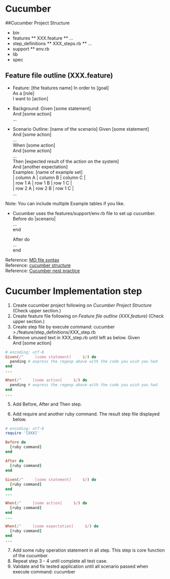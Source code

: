 Cucumber
========

##Cucumber Project Structure

* bin
* features
	** XXX.feature
	** ...
* step_definitions
    ** XXX_steps.rb
    ** ...
* support
    ** env.rb
* lib
* spec

## Feature file outline (XXX.feature)

* Feature: [the features name]
	In order to [goal]   
	As a [role]   
	I want to [action]   

* Background: 
	Given [some statement]   
	And [some action]   
	...   

* Scenario Outline: [name of the scenario]
	Given [some statement]   
	And [some action]   
	...   
	When [some action]   
	And [some action]   
	...   
	Then [expected result of the action on the system]   
	And [another expectation]   
	Examples: [name of example set]   
	| column A | column B | column C |   
	| row 1 A  | row 1 B  | row 1 C  |   
	| row 2 A  | row 2 B  | row 1 C  |   
	...   
	
	
Note: You can include multiple Example tables if you like.   

* Cucumber uses the features/support/env.rb file to set up cucumber.
	Before do  |scenario|   
	...   
	end   

	After do   
	...   
	end   

Reference: [MD file syntax](https://github.com/fletcher/MultiMarkdown/blob/master/Documentation/Markdown%20Syntax.md)   
Reference: [cucumber structure](http://www.nigelthorne.com/2009/04/cucumber-syntax.html)   
Reference: [Cucumber nest practice](http://qastrategies.blogspot.com/2012/06/cucumber-best-practises.html)   

Cucumber Implementation step
========

1. Create cucumber project following on _Cucumber Project Structure_ (Check upper section.)
2. Create feature file following on _Feature file outline (XXX.feature)_ (Check upper section.)
3. Create step file by execute command: cucumber >./feature/step_definitions/XXX_step.rb
4. Remove unused text in XXX_step.rb until left as below.
	Given    
	And [some action]   
``` ruby
# encoding: utf-8
Given(/^     [some statement]     $/) do
  pending # express the regexp above with the code you wish you had
end
...

When(/^     [some action]     $/) do
  pending # express the regexp above with the code you wish you had
end
...
```

5. Add Before, After and Then step.

6. Add  require  and another ruby command. The result step file displayed below.
``` ruby
# encoding: utf-8
require '[XXX]'

Before do
  [ruby command]
end

After do
  [ruby command]
end
 
Given(/^     [some statement]     $/) do
  [ruby command]
end
...

When(/^     [some action]     $/) do
  [ruby command]
end
...

When(/^     [some expectation]     $/) do
  [ruby command]
end
...
```

7. Add some ruby operation statement in all step. This step is core function of the cucumber.
8. Repeat step 3 - 4 until complete all test case.
9. Validate and fix tested application until all scenario passed when execute command: cucumber